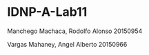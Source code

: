 # IDNP-A-Lab11
Manchego Machaca, Rodolfo Alonso  20150954

Vargas Mahaney, Angel Alberto     20150966
